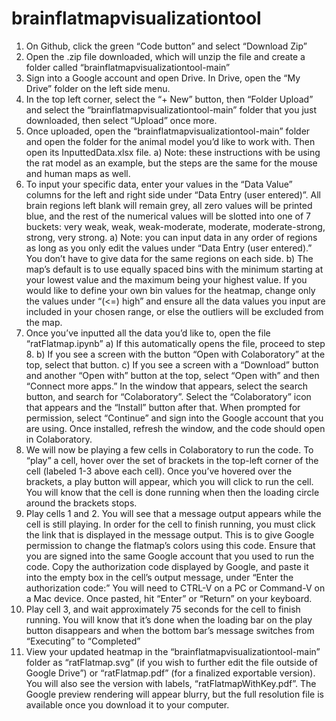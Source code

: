 # brainflatmapvisualizationtool
1. On Github, click the green “Code button” and select “Download Zip”
2. Open the .zip file downloaded, which will unzip the file and create a folder called “brainflatmapvisualizationtool-main”
3. Sign into a Google account and open Drive. In Drive, open the “My Drive” folder on the left side menu.
4. In the top left corner, select the “+ New” button, then “Folder Upload” and select the “brainflatmapvisualizationtool-main” folder that you just downloaded, then select “Upload” once more.
5. Once uploaded, open the “brainflatmapvisualizationtool-main” folder and open the folder for the animal model you’d like to work with. Then open its InputtedData.xlsx file.
a) Note: these instructions with be using the rat model as an example, but the steps are the same for the mouse and human maps as well.
6. To input your specific data, enter your values in the “Data Value” columns for the left and right side under “Data Entry (user entered)”. All brain regions left blank will remain grey, all zero values will be printed blue, and the rest of the numerical values will be slotted into one of 7 buckets: very weak, weak, weak-moderate, moderate, moderate-strong, strong, very strong.
a) Note: you can input data in any order of regions as long as you only edit the values under “Data Entry (user entered).” You don’t have to give data for the same regions on each side.
b) The map’s default is to use equally spaced bins with the minimum starting at your lowest value and the maximum being your highest value. If you would like to define your own bin values for the heatmap, change only the values under “(<=) high” and ensure all the data values you input are included in your chosen range, or else the outliers will be excluded from the map. 
7. Once you’ve inputted all the data you’d like to, open the file “ratFlatmap.ipynb”
a) If this automatically opens the file, proceed to step 8.
b) If you see a screen with the button “Open with Colaboratory” at the top, select that button.
c) If you see a screen with a “Download” button and another “Open with” button at the top, select “Open with” and then “Connect more apps.” In the window that appears, select the search button, and search for “Colaboratory”. Select the “Colaboratory” icon that appears and the “Install” button after that. When prompted for permission, select “Continue” and sign into the Google account that you are using. Once installed, refresh the window, and the code should open in Colaboratory.  
8. We will now be playing a few cells in Colaboratory to run the code. To “play” a cell, hover over the set of brackets in the top-left corner of the cell (labeled 1-3 above each cell). Once you’ve hovered over the brackets, a play button will appear, which you will click to run the cell. You will know that the cell is done running when then the loading circle around the brackets stops.
9. Play cells 1 and 2. You will see that a message output appears while the cell is still playing. In order for the cell to finish running, you must click the link that is displayed in the message output. This is to give Google permission to change the flatmap’s colors using this code. Ensure that you are signed into the same Google account that you used to run the code. Copy the authorization code displayed by Google, and paste it into the empty box in the cell’s output message, under “Enter the authorization code:” You will need to CTRL-V on a PC or Command-V on a Mac device. Once pasted, hit “Enter” or “Return” on your keyboard.
10. Play cell 3, and wait approximately 75 seconds for the cell to finish running. You will know that it’s done when the loading bar on the play button disappears and when the bottom bar’s message switches from “Executing” to “Completed”
11. View your updated heatmap in the “brainflatmapvisualizationtool-main” folder as “ratFlatmap.svg” (if you wish to further edit the file outside of Google Drive”) or “ratFlatmap.pdf” (for a finalized exportable version). You will also see the version with labels, “ratFlatmapWithKey.pdf”. The Google preview rendering will appear blurry, but the full resolution file is available once you download it to your computer. 

